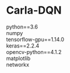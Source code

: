 # Carla-DQN
python==3.6<br/>
numpy<br/>
tensorflow-gpu==1.14.0<br/>
keras==2.2.4<br/>
opencv-python==4.1.2<br/>
matplotlib<br/>
networkx<br/>
